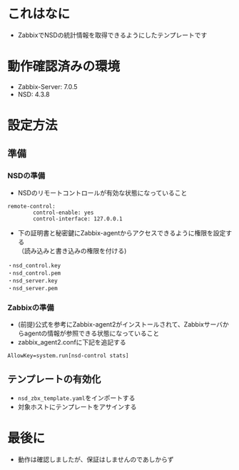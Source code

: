 # これはなに
- ZabbixでNSDの統計情報を取得できるようにしたテンプレートです

# 動作確認済みの環境
- Zabbix-Server: 7.0.5
- NSD: 4.3.8

# 設定方法
## 準備
### NSDの準備
- NSDのリモートコントロールが有効な状態になっていること
```
remote-control:
        control-enable: yes
        control-interface: 127.0.0.1
```
- 下の証明書と秘密鍵にZabbix-agentからアクセスできるように権限を設定する  
（読み込みと書き込みの権限を付ける)
```
・nsd_control.key
・nsd_control.pem
・nsd_server.key
・nsd_server.pem
```

### Zabbixの準備
- (前提)公式を参考にZabbix-agent2がインストールされて、Zabbixサーバからagentの情報が参照できる状態になっていること
- zabbix_agent2.confに下記を追記する
```
AllowKey=system.run[nsd-control stats]
```

## テンプレートの有効化
- ```nsd_zbx_template.yaml```をインポートする
- 対象ホストにテンプレートをアサインする

# 最後に
- 動作は確認しましたが、保証はしませんのであしからず
